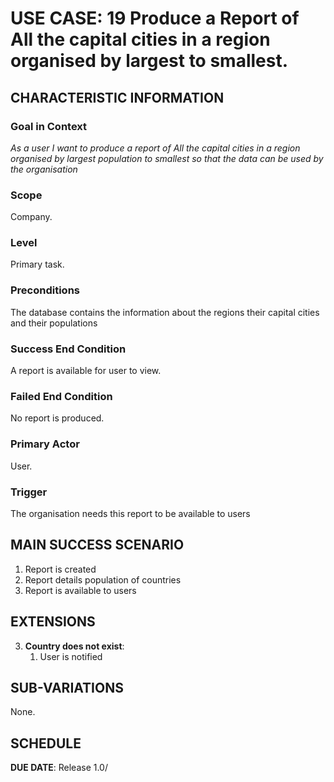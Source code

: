 # USE CASE: 19 Produce a Report of All the capital cities in a region organised by largest to smallest.


## CHARACTERISTIC INFORMATION

### Goal in Context

*As a user I want to produce a report of All the capital cities in a region organised by largest population to smallest so that the data can be used by the organisation*

### Scope

Company.

### Level

Primary task.

### Preconditions

The database contains the information about the regions their capital cities and their populations

### Success End Condition

A report is available for user to view.

### Failed End Condition

No report is produced.

### Primary Actor

User.

### Trigger

The organisation needs this report to be available to users

## MAIN SUCCESS SCENARIO

1. Report is created
2. Report details population of countries
3. Report is available to users

## EXTENSIONS

3. **Country does not exist**:
    1. User is notified

## SUB-VARIATIONS

None.

## SCHEDULE

**DUE DATE**: Release 1.0/